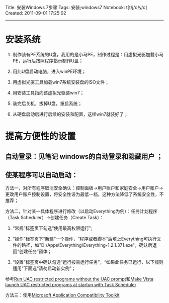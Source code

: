 Title: 安装Windows 7步骤
Tags: 安装;windows7
Notebook: t[t/j/o/y/c]
Created: 2011-09-01 17:25:02

------

# 安装系统

1. 制作装有PE系统的U盘，我用的是小马PE，制作过程是：用虚拟光驱加载小马PE，运行后按照程序指示制作U盘；

1. 用此U盘启动电脑，进入winPE环境；

1. 用虚拟光驱工具加载win7系统安装盘的ISO文件；

1. 用安装工具指向该虚拟光驱装win7；

1. 装完后关机，拔掉U盘，重启系统；

1. 从硬盘启动后进行后续的安装和配置，这样win7就装好了；

# 提高方便性的设置

## 自动登录：见笔记 windows的自动登录和隐藏用户 ；

## 使某程序可以自动启动：

方法一，对所有程序取消安全确认：控制面板->用户账户和家庭安全->用户账户->更改用户账户控制设置，将安全性设为最低一档，这种方法降低了系统安全性，不推荐；

方法二，针对某一具体程序进行修改（以启动Everything为例）：任务计划程序（Task Scheduler）->创建任务（Create Task）：

1. “常规”标签页下勾选“使用最高权限运行”;

1. “操作”标签页下“新建”一个操作，“程序或者脚本”后填上Everything可执行文件的路径，如"D:\Apps\Everything\Everything-1.2.1.371.exe"，确认后返回“创建任务”窗体；

1. “设置”标签页中确认勾选“运行按需运行任务”，“如果此任务已运行，以下规则适用”下面选“请勿启动新实例”；

参考[Run UAC restricted programs without the UAC prompt]( http://www.techrepublic.com/blog/window-on-windows/run-uac-restricted-programs-without-the-uac-prompt/730 )和[Make Vista launch UAC restricted programs at startup with Task Scheduler]( http://www.techrepublic.com/blog/window-on-windows/make-vista-launch-uac-restricted-programs-at-startup-with-task-scheduler/616 )

方法三：使用[Microsoft Application Compatibility Toolkit]( http://www.microsoft.com/en-us/download/details.aspx?displaylang=en&id=7352 )
